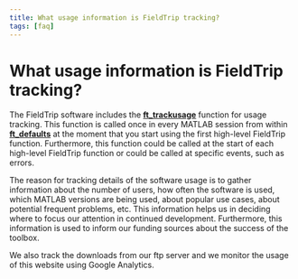 ```yaml
---
title: What usage information is FieldTrip tracking?
tags: [faq]
---
```


# What usage information is FieldTrip tracking?

The FieldTrip software includes the **[ft_trackusage](/reference/ft_trackusage)** function for usage tracking. This function is called once in every MATLAB session from within **[ft_defaults](/reference/ft_defaults)** at the moment that you start using the first high-level FieldTrip function. Furthermore, this function could be called at the start of each high-level FieldTrip function or could be called at specific events, such as errors.

The reason for tracking details of the software usage is to gather information about the number of users, how often the software is used, which MATLAB versions are being used, about popular use cases, about potential frequent problems, etc. This information helps us in deciding where to focus our attention in continued development. Furthermore, this information is used to inform our funding sources about the success of the toolbox.

We also track the downloads from our ftp server and we monitor the usage of this website using Google Analytics.
